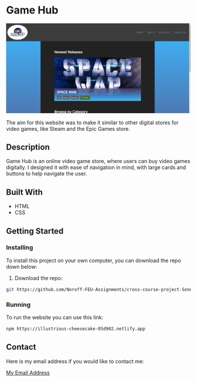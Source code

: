 # Game Hub

![image](images/cross-course%20project.png)

The aim for this website was to make it similar to other digital stores for video games, like Steam and the Epic Games store.

## Description

Game Hub is an online video game store, where users can buy video games digitally.
I designed it with ease of navigation in mind, with large cards and buttons to help navigate the user.

## Built With

- HTML
- CSS

## Getting Started

### Installing

To install this project on your own computer, you can download the repo down below:

1. Download the repo:

```bash
git https://github.com/Noroff-FEU-Assignments/cross-course-project-Sondre198
```

### Running

To run the website you can use this link:

```bash
npm https://illustrious-cheesecake-05d902.netlify.app
```

## Contact

Here is my email address if you would like to contact me:

[My Email Address](sondre.lie@hotmail.no)
